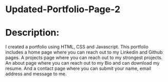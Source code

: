 # Updated-Portfolio-Page-2

# Description:

I created a portfolio using HTML, CSS and Javascript. This portfolio includes a home page where you can reach out to my Linkedin and Github pages. A projects page where you can reach out to my strongest projects. An about page where you can reach out to my Bio and can download my resume. And a contact page where you can submit your name, email address and message to me.